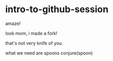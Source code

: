 # intro-to-github-session
amaze!

look mom, i made a fork!

that's not very knife of you.

what we need are spoons
conjure(spoon)
